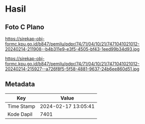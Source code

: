 # Hasil

## Foto C Plano

https://sirekap-obj-formc.kpu.go.id/b847/pemilu/pdpr/74/71/04/10/21/7471041021012-20240214-211908--b4b311e9-e3f5-4505-bf43-1eed99b34d93.jpg

https://sirekap-obj-formc.kpu.go.id/b847/pemilu/pdpr/74/71/04/10/21/7471041021012-20240214-215927--a726f8f5-5f58-4881-9637-24b6ee860d51.jpg


## Metadata

| Key        | Value               |
| ---------- | ------------------- |
| Time Stamp | 2024-02-17 13:05:41 |
| Kode Dapil | 7401                |



